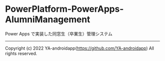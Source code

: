 # PowerPlatform-PowerApps-AlumniManagement

Power Apps で実装した同窓生（卒業生）管理システム

---

Copyright (c) 2022 YA-androidapp(https://github.com/YA-androidapp) All rights reserved.
